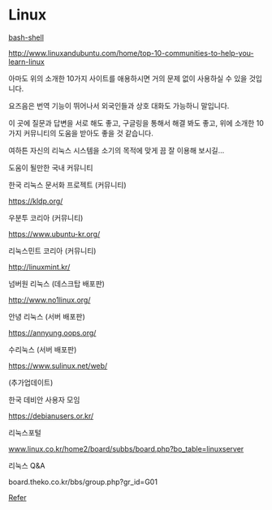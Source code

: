 # Linux


[bash-shell](https://mug896.github.io/bash-shell/index.html)



http://www.linuxandubuntu.com/home/top-10-communities-to-help-you-learn-linux

 

아마도 위의 소개한 10가지 사이트를 애용하시면 거의 문제 없이 사용하실 수 있을 것입니다.

요즈음은 번역 기능이 뛰어나서 외국인들과 상호 대화도 가능하니 말입니다.

 

이 곳에 질문과 답변을 서로 해도 좋고, 구글링을 통해서 해결 봐도 좋고, 위에 소개한 10가지 커뮤니티의 도움을 받아도 좋을 것 같습니다.

 

여하튼 자신의 리눅스 시스템을 소기의 목적에 맞게 끔 잘 이용해 보시길...

 

도움이 될만한 국내 커뮤니티

 

한국 리눅스 문서화 프로젝트 (커뮤니티)

https://kldp.org/

 

우분투 코리아 (커뮤니티)

https://www.ubuntu-kr.org/

 

리눅스민트 코리아 (커뮤니티)

http://linuxmint.kr/

 

넘버원 리눅스 (데스크탑 배포판)

http://www.no1linux.org/

 

안녕 리눅스 (서버 배포판)

https://annyung.oops.org/

 

수리눅스 (서버 배포판)

https://www.sulinux.net/web/

 

(추가업데이트)

한국 데비안 사용자 모임

https://debianusers.or.kr/

 

리눅스포털

www.linux.co.kr/home2/board/subbs/board.php?bo_table=linuxserver

 

리눅스 Q&A

board.theko.co.kr/bbs/group.php?gr_id=G01


[Refer](https://open-support.tistory.com/entry/%EB%A6%AC%EB%88%85%EC%8A%A4-%EC%82%AC%EC%9A%A9%EC%97%90-%EB%8F%84%EC%9B%80%EC%A3%BC%EB%8A%94-%EC%BB%A4%EB%AE%A4%EB%8B%88%ED%8B%B0-%EC%82%AC%EC%9D%B4%ED%8A%B8-%EB%AA%A8%EC%95%84%EB%B3%B4%EA%B8%B0?fbclid=IwAR0jzUN5Nwh6TNG3LbRAsdIDwtdRP-WCwJK8b5c_Jw0DgXhdbpFWhE48Zoo)
